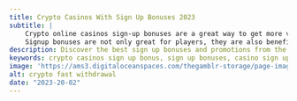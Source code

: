 ```yaml
---
title: Crypto Casinos With Sign Up Bonuses 2023
subtitle: |
    Crypto online casinos sign-up bonuses are a great way to get more value out of your gaming experience. Sign-up bonuses allow you to get extra money, free spins and other perks when you join the casino. This is a great way to start and can increase your bankroll. Sign-up bonuses can help you get more out of your gaming experience and increase your chances of winning. /n
    Signup bonuses are not only great for players, they are also beneficial for online casinos. By offering sign-up bonuses, casinos can attract new players and grow their player base. You can also offer additional bonuses and promotions to your loyal players. Sign-up bonuses are a win-win for players and casinos alike and are an attractive option for players looking to get the most out of their online gaming experience.
description: Discover the best sign up bonuses and promotions from the top crypto casinos. Get the most out of your online gaming experience with the latest sign up bonuses and rewards. Sign up now for the best sign up bonuses and rewards!
keywords: crypto casinos sign up bonus, sign up bonuses, casino sign up bonus
image: 'https://ams3.digitaloceanspaces.com/thegamblr-storage/page-images/crypto-bonuses.webp'
alt: crypto fast withdrawal
date: "2023-20-02"
---
```

